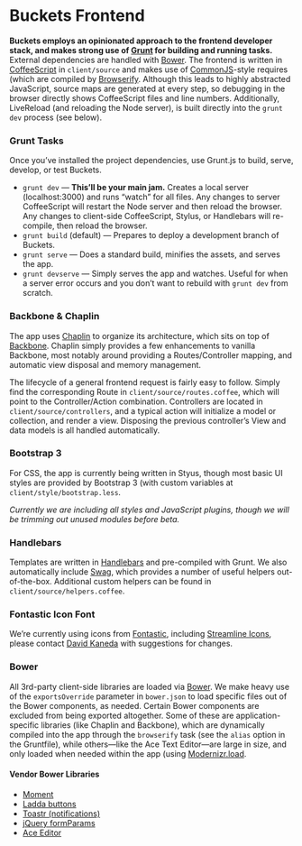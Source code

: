 # Buckets Frontend

**Buckets employs an opinionated approach to the frontend developer stack, and makes strong use of [Grunt](http://gruntjs.com) for building and running tasks.** External dependencies are handled with [Bower](http://bower.io). The frontend is written in [CoffeeScript](http://coffeescript.org) in `client/source` and makes use of [CommonJS](http://wiki.commonjs.org/wiki/CommonJS)-style requires (which are compiled by [Browserify](http://browserify.org). Although this leads to highly abstracted JavaScript, source maps are generated at every step, so debugging in the browser directly shows CoffeeScript files and line numbers. Additionally, LiveReload (and reloading the Node server), is built directly into the `grunt dev` process (see below).

### Grunt Tasks

Once you’ve installed the project dependencies, use Grunt.js to build, serve, develop, or test Buckets.

* `grunt dev` — **This’ll be your main jam.** Creates a local server (localhost:3000) and runs “watch” for all files. Any changes to server CoffeeScript will restart the Node server and then reload the browser. Any changes to client-side CoffeeScript, Stylus, or Handlebars will re-compile, then reload the browser.
* `grunt build` (default) — Prepares to deploy a development branch of Buckets.
* `grunt serve` — Does a standard build, minifies the assets, and serves the app.
* `grunt devserve` — Simply serves the app and watches. Useful for when a server error occurs and you don’t want to rebuild with `grunt dev` from scratch.

### Backbone & Chaplin

The app uses [Chaplin](http://chaplinjs.org) to organize its architecture, which sits on top of [Backbone](http://backbonejs.org). Chaplin simply provides a few enhancements to vanilla Backbone, most notably around providing a Routes/Controller mapping, and automatic view disposal and memory management.

The lifecycle of a general frontend request is fairly easy to follow. Simply find the corresponding Route in `client/source/routes.coffee`, which will point to the Controller/Action combination. Controllers are located in `client/source/controllers`, and a typical action will initialize a model or collection, and render a view. Disposing the previous controller’s View and data models is all handled automatically.

### Bootstrap 3

For CSS, the app is currently being written in Styus, though most basic UI styles are provided by Bootstrap 3 (with custom variables at `client/style/bootstrap.less`. 

_Currently we are including all styles and JavaScript plugins, though we will be trimming out unused modules before beta._

### Handlebars

Templates are written in [Handlebars](http://handlebarsjs.com) and pre-compiled with Grunt. We also automatically include [Swag](https://github.com/elving/swag), which provides a number of useful helpers out-of-the-box. Additional custom helpers can be found in `client/source/helpers.coffee`.

### Fontastic Icon Font

We’re currently using icons from [Fontastic](http://fontastic.me), including [Streamline Icons](http://www.streamlineicons.com), please contact [David Kaneda](http://davidkaneda.com) with suggestions for changes.

### Bower

All 3rd-party client-side libraries are loaded via [Bower](http://bower.io). We make heavy use of the `exportsOverride` parameter in `bower.json` to load specific files out of the Bower components, as needed. Certain Bower components are excluded from being exported altogether. Some of these are application-specific libraries (like Chaplin and Backbone), which are dynamically compiled into the app through the `browserify` task (see the `alias` option in the Gruntfile), while others—like the Ace Text Editor—are large in size, and only loaded when needed within the app (using [Modernizr.load](http://modernizr.com/docs/#load).

#### Vendor Bower Libraries

* [Moment](http://momentjs.com)
* [Ladda buttons](http://lab.hakim.se/ladda/)
* [Toastr (notifications)](https://github.com/CodeSeven/toastr)
* [jQuery formParams](http://api.jquery.com/jquery.param/)
* [Ace Editor](http://ace.c9.io)